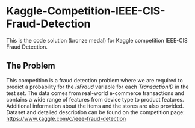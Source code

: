 # Kaggle-Competition-IEEE-CIS-Fraud-Detection

This is the code solution (bronze medal) for Kaggle competition IEEE-CIS Fraud Detection.

## The Problem

This competition is a fraud detection problem where we are required to predict a probability for the *isFraud* variable for each *TransactionID* in the test set. The data comes from real-world e-commerce transactions and contains a wide range of features from device type to product features.  Additional information about the items and the stores are also provided. Dataset and detailed description can be found on the competition page: https://www.kaggle.com/c/ieee-fraud-detection
